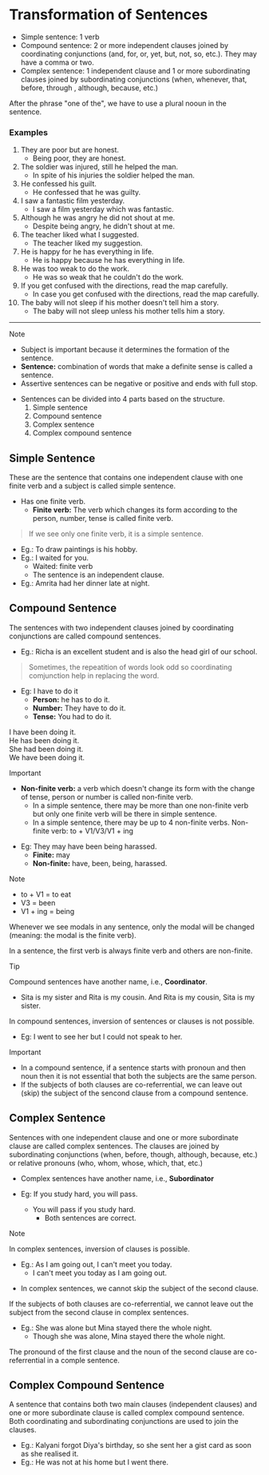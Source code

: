 # Transformation of Sentences 
- Simple sentence: 1 verb 
- Compound sentence: 2 or more independent clauses joined by coordinating conjunctions (and, for, or, yet, but, not, so, etc.). They may have a comma or two. 
- Complex sentence: 1 independent clause and 1 or more subordinating clauses joined by subordinating conjunctions (when, whenever, that, before, through , although, because, etc.)

After the phrase "one of the", we have to use a plural nooun in the sentence. 

### Examples 
1. They are poor but are honest. 
    - Being poor, they are honest. 
2. The soldier was injured, still he helped the man. 
    - In spite of his injuries the soldier helped the man. 
3. He confessed his guilt.
    - He confessed that he was guilty.
4. I saw a fantastic film yesterday. 
    - I saw a film yesterday which was fantastic.
5. Although he was angry he did not shout at me. 
    - Despite being angry, he didn't shout at me. 
6. The teacher liked what I suggested. 
    - The teacher liked my suggestion.
7. He is happy for he has everything in life. 
    - He is happy because he has everything in life.
8. He was too weak to do the work. 
    - He was so weak that he couldn't do the work. 
9. If you get confused with the directions, read the map carefully. 
    - In case you get confused with the directions, read the map carefully. 
10. The baby will not sleep if his mother doesn't tell him a story.  
    - The baby will not sleep unless his mother tells him a story. 

---------- 

> [!NOTE]
> - Subject is important because it determines the formation of the sentence. 
> - **Sentence:** combination of words that make a definite sense is called a sentence. 
> - Assertive sentences can be negative or positive and ends with full stop. 

- Sentences can be divided into 4 parts based on the structure. 
    1. Simple sentence 
    2. Compound sentence 
    3. Complex sentence 
    4. Complex compound sentence 

## Simple Sentence 
These are the sentence that contains one independent clause with one finite verb and a subject is called simple sentence. 

- Has one finite verb. 
    - **Finite verb:** The verb which changes its form according to the person, number, tense is called finite verb. 

> If we see only one finite verb, it is a simple sentence. 

- Eg.: To draw paintings is his hobby. 
- Eg.: I waited for you. 
    - Waited: finite verb 
    - The sentence is an independent clause. 
- Eg.: Amrita had her dinner late at night. 

## Compound Sentence 
The sentences with two independent clauses joined by coordinating conjunctions are called compound sentences. 

- Eg.: Richa is an excellent student and is also the head girl of our school.

> Sometimes, the repeatition of words look odd so coordinating comjunction help in replacing the word. 

- Eg: I have to do it 
    - **Person:** he has to do it. 
    - **Number:** They have to do it. 
    - **Tense:** You had to do it. 

I have been doing it.  
He has been doing it.  
She had been doing it.  
We have been doing it.  

> [!IMPORTANT]
> - **Non-finite verb:** a verb which doesn't change its form with the change of tense, person or number is called non-finite verb.
>   - In a simple sentence, there may be more than one non-finite verb but only one finite verb will be there in simple sentence. 
>   - In a simple sentence, there may be up to 4 non-finite verbs. Non-finite verb: to + V1/V3/V1 + ing 

- Eg: They may have been being harassed.
    - **Finite:** may 
    - **Non-finite:** have, been, being, harassed. 

> [!NOTE]
> - to + V1 = to eat  
> - V3 = been  
> - V1 + ing = being 

Whenever we see modals in any sentence, only the modal will be changed (meaning: the modal is the finite verb).

In a sentence, the first verb is always finite verb and others are non-finite. 

> [!TIP]
> Compound sentences have another name, i.e., **Coordinator**. 
> 
> - Sita is my sister and Rita is my cousin. 
> And Rita is my cousin, Sita is my sister. 

In compound sentences, inversion of sentences or clauses is not possible. 

- Eg: I went to see her but I could not speak to her. 

> [!IMPORTANT]
> - In a compound sentence, if a sentence starts with pronoun and then noun then it is not essential that both the subjects are the same person. 
> - If the subjects of both clauses are co-referrential, we can leave out (skip) the subject of the sencond clause from a compound sentence. 

## Complex Sentence
Sentences with one independent clause and one or more subordinate clause are called complex sentences. The clauses are joined by subordinating conjunctions (when, before, though, although, because, etc.) or relative pronouns (who, whom, whose, which, that, etc.)

- Complex sentences have another name, i.e., **Subordinator**

- Eg: If you study hard, you will pass. 
    - You will pass if you study hard. 
        - Both sentences are correct. 

> [!NOTE]
> In complex sentences, inversion of clauses is possible. 

- Eg.: As I am going out, I can't meet you today. 
    - I can't meet you today as I am going out. 

<div style="page-break-after: always"></div>

- In complex sentences, we cannot skip the subject of the second clause. 

If the subjects of both clauses are co-referrential, we cannot leave out the subject from the second clause in complex sentences. 

- Eg.: She was alone but Mina stayed there the whole night. 
    - Though she was alone, Mina stayed there the whole night. 

The pronound of the first clause and the noun of the second clause are co-referrential in a comple sentence. 

## Complex Compound Sentence 
A sentence that contains both two main clauses (independent clauses) and one or more subordinate clause is called complex compound sentence.  
Both coordinating and subordinating conjunctions are used to join the clauses. 

- Eg.: Kalyani forgot Diya's birthday, so she sent her a gist card as soon as she realised it. 
- Eg.: He was not at his home but I went there. 
